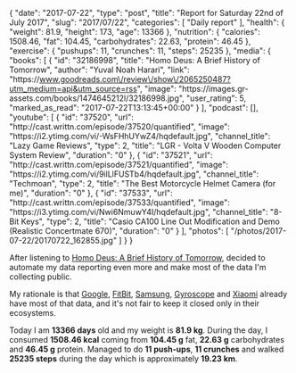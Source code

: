 {
    "date": "2017-07-22",
    "type": "post",
    "title": "Report for Saturday 22nd of July 2017",
    "slug": "2017\/07\/22",
    "categories": [
        "Daily report"
    ],
    "health": {
        "weight": 81.9,
        "height": 173,
        "age": 13366
    },
    "nutrition": {
        "calories": 1508.46,
        "fat": 104.45,
        "carbohydrates": 22.63,
        "protein": 46.45
    },
    "exercise": {
        "pushups": 11,
        "crunches": 11,
        "steps": 25235
    },
    "media": {
        "books": [
            {
                "id": "32186998",
                "title": "Homo Deus: A Brief History of Tomorrow",
                "author": "Yuval Noah Harari",
                "link": "https:\/\/www.goodreads.com\/review\/show\/2065250487?utm_medium=api&utm_source=rss",
                "image": "https:\/\/images.gr-assets.com\/books\/1474645212l\/32186998.jpg",
                "user_rating": 5,
                "marked_as_read": "2017-07-22T13:13:45+00:00"
            }
        ],
        "podcast": [],
        "youtube": [
            {
                "id": "37520",
                "url": "http:\/\/cast.writtn.com\/episode\/37520\/quantified",
                "image": "https:\/\/i2.ytimg.com\/vi\/-WsFHhUYwZ4\/hqdefault.jpg",
                "channel_title": "Lazy Game Reviews",
                "type": 2,
                "title": "LGR - Volta V Wooden Computer System Review",
                "duration": "0"
            },
            {
                "id": "37521",
                "url": "http:\/\/cast.writtn.com\/episode\/37521\/quantified",
                "image": "https:\/\/i2.ytimg.com\/vi\/9ilLlFUSTb4\/hqdefault.jpg",
                "channel_title": "Techmoan",
                "type": 2,
                "title": "The Best Motorcycle Helmet Camera (for me)",
                "duration": "0"
            },
            {
                "id": "37533",
                "url": "http:\/\/cast.writtn.com\/episode\/37533\/quantified",
                "image": "https:\/\/i3.ytimg.com\/vi\/Nwi6NmuwY4I\/hqdefault.jpg",
                "channel_title": "8-Bit Keys",
                "type": 2,
                "title": "Casio CA100 Line Out Modification and Demo (Realistic Concertmate 670)",
                "duration": "0"
            }
        ],
        "photos": [
            "\/photos\/2017-07-22\/20170722_162855.jpg"
        ]
    }
}

After listening to [Homo Deus: A Brief History of
Tomorrow](http://amzn.to/2ulgPfh), decided to automate my data reporting even
more and make most of the data I'm collecting public.
<!--more-->

My rationale is that [Google](https://fit.google.com/),
[FitBit](https://www.fitbit.com/), [Samsung](https://shealth.samsung.com/),
[Gyroscope](https://gyrosco.pe/aquilax/) and
[Xiaomi](http://www.mi.com/en/miband2/) already have
most of that data, and it's not fair to keep it closed only in their ecosystems.



Today I am <strong>13366 days</strong> old and my weight is <strong>81.9 kg</strong>. During the day, I consumed <strong>1508.46 kcal</strong> coming from <strong>104.45 g</strong> fat, <strong>22.63 g</strong> carbohydrates and <strong>46.45 g</strong> protein. Managed to do <strong>11 push-ups</strong>, <strong>11 crunches</strong> and walked <strong>25235 steps</strong> during the day which is approximately <strong>19.23 km</strong>.
